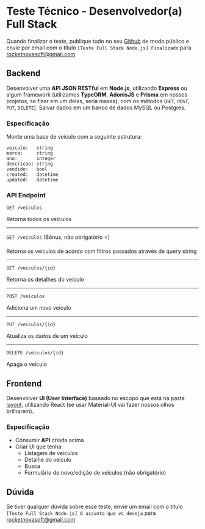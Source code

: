 # Teste Técnico - Desenvolvedor(a) Full Stack

Quando finalizar o teste, publique tudo no seu [Github](https://github.com) de modo público e envie por email com o título `[Teste Full Stack Node.js] Finalizado` para rocketnovasoft@gmail.com

## Backend

Desenvolver uma **API JSON RESTful** em **Node.js**, utilizando **Express** ou algum framework (utilizamos **TypeORM**, **AdonisJS** e **Prisma** em nossos projetos, se fizer em um deles, seria massa), com os métodos (`GET`, `POST`, `PUT`, `DELETE`).
Salvar dados em um banco de dados MySQL ou Postgres.

### Especificação

Monte uma base de veículo com a seguinte estrutura:

```
veiculo:   string
marca:     string
ano:       integer
descricao: string
vendido:   bool
created:   datetime
updated:   datetime
```

### API Endpoint

`GET /veiculos`

Retorna todos os veículos

---

`GET /veiculos` (Bônus, não obrigatório :star:)

Retorna os veículos de acordo com filtros passados através de query string

---

`GET /veiculos/{id}`

Retorna os detalhes do veículo

---

`POST /veiculos`

Adiciona um novo veículo

---

`PUT /veiculos/{id}`

Atualiza os dados de um veículo

---

`DELETE /veiculos/{id}`

Apaga o veículo


## Frontend

Desenvolver **UI (User Interface)** baseado no escopo que está na pasta [layout](https://github.com/rocketnova-dev/Teste-NodeJS/tree/master/layout), utilizando React (se usar Material-UI vai fazer nossos olhos brilharem).

### Especificação

- Consumir **API** criada acima
- Criar UI que tenha:
    - Listagem de veículos
    - Detalhe do veículo
    - Busca
    - Formulário de novo/edição de veículos (não obrigatório)

## Dúvida

Se tiver qualquer dúvida sobre esse teste, envie um email com o título `[Teste Full Stack Node.js] O assunto que vc deseja` para rocketnovasoft@gmail.com
